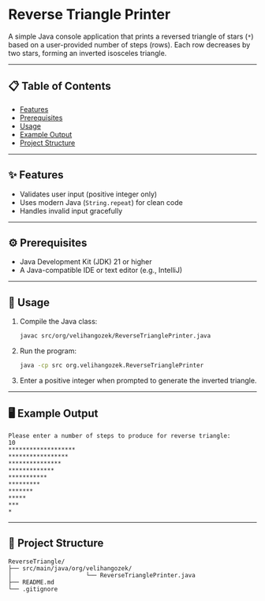 # Reverse Triangle Printer

A simple Java console application that prints a reversed triangle of stars (`*`) based on a user-provided number of steps (rows). Each row decreases by two stars, forming an inverted isosceles triangle.

---

## 📋 Table of Contents

- [Features](#-features)
- [Prerequisites](#⚙️-prerequisites)
- [Usage](#-usage)
- [Example Output](#🖥️-example-output)
- [Project Structure](#-project-structure)

---

## ✨ Features

- Validates user input (positive integer only)
- Uses modern Java (`String.repeat`) for clean code
- Handles invalid input gracefully

---

## ⚙️ Prerequisites

- Java Development Kit (JDK) 21 or higher
- A Java-compatible IDE or text editor (e.g., IntelliJ)

---

## 📖 Usage

1. Compile the Java class:
   ```bash
   javac src/org/velihangozek/ReverseTrianglePrinter.java
   ```
2. Run the program:
   ```bash
   java -cp src org.velihangozek.ReverseTrianglePrinter
   ```
3. Enter a positive integer when prompted to generate the inverted triangle.

---

## 🖥️ Example Output

```text
Please enter a number of steps to produce for reverse triangle: 
10
*******************
*****************
***************
*************
***********
*********
*******
*****
***
*
```

---

## 📂 Project Structure

```text
ReverseTriangle/
├── src/main/java/org/velihangozek/
│                     └── ReverseTrianglePrinter.java
├── README.md
└── .gitignore
```